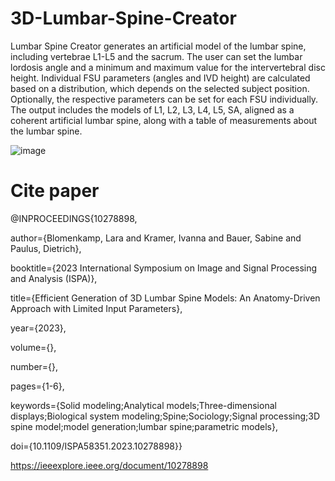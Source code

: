 # 3D-Lumbar-Spine-Creator

Lumbar Spine Creator generates an artificial model of the lumbar spine, including vertebrae L1-L5 and the sacrum.
The user can set the lumbar lordosis angle and a minimum and maximum value for the intervertebral disc height. 
Individual FSU parameters (angles and IVD height) are calculated based on a distribution, which depends on the selected subject position. 
Optionally, the respective parameters can be set for each FSU individually. The output includes the models of L1, L2, L3, L4, L5, SA, aligned as a coherent artificial lumbar spine, along with a table of measurements about the lumbar spine.

![image](https://github.com/VisSim-UniKO/3D-Lumbar-Spine-Creator/assets/127405131/cc2c15df-339a-4e92-9c7f-33ff59f94fe0)

# Cite paper

@INPROCEEDINGS{10278898,

  author={Blomenkamp, Lara and Kramer, Ivanna and Bauer, Sabine and Paulus, Dietrich},

  booktitle={2023 International Symposium on Image and Signal Processing and Analysis (ISPA)}, 

  title={Efficient Generation of 3D Lumbar Spine Models: An Anatomy-Driven Approach with Limited Input Parameters}, 

  year={2023},

  volume={},

  number={},

  pages={1-6},

  keywords={Solid modeling;Analytical models;Three-dimensional displays;Biological system modeling;Spine;Sociology;Signal processing;3D spine model;model generation;lumbar spine;parametric models},

  doi={10.1109/ISPA58351.2023.10278898}}

https://ieeexplore.ieee.org/document/10278898
